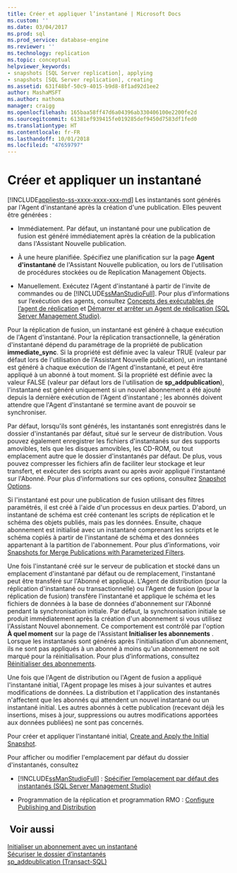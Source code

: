 ```yaml
---
title: Créer et appliquer l’instantané | Microsoft Docs
ms.custom: ''
ms.date: 03/04/2017
ms.prod: sql
ms.prod_service: database-engine
ms.reviewer: ''
ms.technology: replication
ms.topic: conceptual
helpviewer_keywords:
- snapshots [SQL Server replication], applying
- snapshots [SQL Server replication], creating
ms.assetid: 631f48bf-50c9-4015-b9d8-8f1ad92d1ee2
author: MashaMSFT
ms.author: mathoma
manager: craigg
ms.openlocfilehash: 165baa58ff47d6a04396ab330406100e2200fe2d
ms.sourcegitcommit: 61381ef939415fe019285def9450d7583df1fed0
ms.translationtype: HT
ms.contentlocale: fr-FR
ms.lasthandoff: 10/01/2018
ms.locfileid: "47659797"
---
```

# <a name="create-and-apply-the-snapshot"></a>Créer et appliquer un instantané
[!INCLUDE[appliesto-ss-xxxx-xxxx-xxx-md](../../includes/appliesto-ss-xxxx-xxxx-xxx-md.md)]
  Les instantanés sont générés par l'Agent d'instantané après la création d'une publication. Elles peuvent être générées :  
  
-   Immédiatement. Par défaut, un instantané pour une publication de fusion est généré immédiatement après la création de la publication dans l'Assistant Nouvelle publication.  
  
-   À une heure planifiée. Spécifiez une planification sur la page **Agent d'instantané** de l'Assistant Nouvelle publication, ou lors de l'utilisation de procédures stockées ou de Replication Management Objects.  
  
-   Manuellement. Exécutez l'Agent d'instantané à partir de l'invite de commandes ou de [!INCLUDE[ssManStudioFull](../../includes/ssmanstudiofull-md.md)]. Pour plus d’informations sur l’exécution des agents, consultez [Concepts des exécutables de l’agent de réplication](../../relational-databases/replication/concepts/replication-agent-executables-concepts.md) et [Démarrer et arrêter un Agent de réplication &#40;SQL Server Management Studio&#41;](../../relational-databases/replication/agents/start-and-stop-a-replication-agent-sql-server-management-studio.md).  
  
 Pour la réplication de fusion, un instantané est généré à chaque exécution de l'Agent d'instantané. Pour la réplication transactionnelle, la génération d'instantané dépend du paramétrage de la propriété de publication **immediate_sync**. Si la propriété est définie avec la valeur TRUE (valeur par défaut lors de l'utilisation de l'Assistant Nouvelle publication), un instantané est généré à chaque exécution de l'Agent d'instantané, et peut être appliqué à un abonné à tout moment. Si la propriété est définie avec la valeur FALSE (valeur par défaut lors de l'utilisation de **sp_addpublication**), l'instantané est généré uniquement si un nouvel abonnement a été ajouté depuis la dernière exécution de l'Agent d'instantané ; les abonnés doivent attendre que l'Agent d'instantané se termine avant de pouvoir se synchroniser.  
  
 Par défaut, lorsqu'ils sont générés, les instantanés sont enregistrés dans le dossier d'instantanés par défaut, situé sur le serveur de distribution. Vous pouvez également enregistrer les fichiers d'instantanés sur des supports amovibles, tels que les disques amovibles, les CD-ROM, ou tout emplacement autre que le dossier d'instantanés par défaut. De plus, vous pouvez compresser les fichiers afin de faciliter leur stockage et leur transfert, et exécuter des scripts avant ou après avoir appliqué l'instantané sur l'Abonné. Pour plus d'informations sur ces options, consultez [Snapshot Options](../../relational-databases/replication/snapshot-options.md).  
  
 Si l'instantané est pour une publication de fusion utilisant des filtres paramétrés, il est créé à l'aide d'un processus en deux parties. D'abord, un instantané de schéma est créé contenant les scripts de réplication et le schéma des objets publiés, mais pas les données. Ensuite, chaque abonnement est initialisé avec un instantané comprenant les scripts et le schéma copiés à partir de l'instantané de schéma et des données appartenant à la partition de l'abonnement. Pour plus d’informations, voir [Snapshots for Merge Publications with Parameterized Filters](../../relational-databases/replication/snapshots-for-merge-publications-with-parameterized-filters.md).  
  
 Une fois l'instantané créé sur le serveur de publication et stocké dans un emplacement d'instantané par défaut ou de remplacement, l'instantané peut être transféré sur l'Abonné et appliqué. L'Agent de distribution (pour la réplication d'instantané ou transactionnelle) ou l'Agent de fusion (pour la réplication de fusion) transfère l'instantané et applique le schéma et les fichiers de données à la base de données d'abonnement sur l'Abonné pendant la synchronisation initiale. Par défaut, la synchronisation initiale se produit immédiatement après la création d'un abonnement si vous utilisez l'Assistant Nouvel abonnement. Ce comportement est contrôlé par l'option **À quel moment** sur la page de l'Assistant **Initialiser les abonnements** . Lorsque les instantanés sont générés après l'initialisation d'un abonnement, ils ne sont pas appliqués à un abonné à moins qu'un abonnement ne soit marqué pour la réinitialisation. Pour plus d’informations, consultez [Réinitialiser des abonnements](../../relational-databases/replication/reinitialize-subscriptions.md).  
  
 Une fois que l'Agent de distribution ou l'Agent de fusion a appliqué l'instantané initial, l'Agent propage les mises à jour suivantes et autres modifications de données. La distribution et l'application des instantanés n'affectent que les abonnés qui attendent un nouvel instantané ou un instantané initial. Les autres abonnés à cette publication (recevant déjà les insertions, mises à jour, suppressions ou autres modifications apportées aux données publiées) ne sont pas concernés.  
  
 Pour créer et appliquer l'instantané initial, [Create and Apply the Initial Snapshot](../../relational-databases/replication/create-and-apply-the-initial-snapshot.md).  
  
 Pour afficher ou modifier l'emplacement par défaut du dossier d'instantanés, consultez  
  
-   [!INCLUDE[ssManStudioFull](../../includes/ssmanstudiofull-md.md)] : [Spécifier l’emplacement par défaut des instantanés &#40;SQL Server Management Studio&#41;](../../relational-databases/replication/specify-the-default-snapshot-location-sql-server-management-studio.md)  
  
-   Programmation de la réplication et programmation RMO : [Configure Publishing and Distribution](../../relational-databases/replication/configure-publishing-and-distribution.md)  
  
## <a name="see-also"></a> Voir aussi  
 [Initialiser un abonnement avec un instantané](../../relational-databases/replication/initialize-a-subscription-with-a-snapshot.md)   
 [Sécuriser le dossier d’instantanés](../../relational-databases/replication/security/secure-the-snapshot-folder.md)   
 [sp_addpublication &#40;Transact-SQL&#41;](../../relational-databases/system-stored-procedures/sp-addpublication-transact-sql.md)  
  
  
